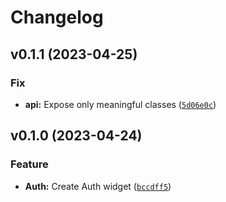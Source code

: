 # Changelog

<!--next-version-placeholder-->

## v0.1.1 (2023-04-25)
### Fix
* **api:** Expose only meaningful classes ([`5d06e0c`](https://github.com/Kitware/trame-keycloak/commit/5d06e0c84792ebc335b721c286e60d6d5da56ff3))

## v0.1.0 (2023-04-24)
### Feature
* **Auth:** Create Auth widget ([`bccdff5`](https://github.com/Kitware/trame-keycloak/commit/bccdff524e196e4ca58cfa621e8850bb57bf2c98))
